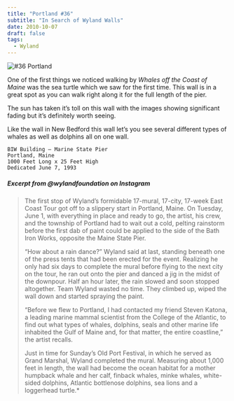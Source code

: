 ```yaml
---
title: "Portland #36"
subtitle: "In Search of Wyland Walls"
date: 2010-10-07
draft: false
tags:
  - Wyland
---
```


![#36 Portland](../images/36-portland.jpg)

One of the first things we noticed walking by _Whales off the Coast of Maine_ was the sea turtle which we saw for the first time. This wall is in a great spot as you can walk right along it for the full length of the pier.

The sun has taken it’s toll on this wall with the images showing significant fading but it’s definitely worth seeing.

Like the wall in New Bedford this wall let’s you see several different types of whales as well as dolphins all on one wall.

```
BIW Building – Marine State Pier
Portland, Maine
1000 Feet Long x 25 Feet High
Dedicated June 7, 1993
```

##### Excerpt from @wylandfoundation on Instagram

>The first stop of Wyland’s formidable 17-mural, 17-city, 17-week East Coast Tour got off to a slippery start in Portland, Maine. On Tuesday, June 1, with everything in place and ready to go, the artist, his crew, and the township of Portland had to wait out a cold, pelting rainstorm before the first dab of paint could be applied to the side of the Bath Iron Works, opposite the Maine State Pier.  
>
>“How about a rain dance?” Wyland said at last, standing beneath one of the press tents that had been erected for the event. Realizing he only had six days to complete the mural before flying to the next city on the tour, he ran out onto the pier and danced a jig in the midst of the downpour. Half an hour later, the rain slowed and soon stopped altogether. Team Wyland wasted no time. They climbed up, wiped the wall down and started spraying the paint.  
>
>“Before we flew to Portland, I had contacted my friend Steven Katona, a leading marine mammal scientist from the College of the Atlantic, to find out what types of whales, dolphins, seals and other marine life inhabited the Gulf of Maine and, for that matter, the entire coastline,” the artist recalls.  
>
>Just in time for Sunday’s Old Port Festival, in which he served as Grand Marshal, Wyland completed the mural. Measuring about 1,000 feet in length, the wall had become the ocean habitat for a mother humpback whale and her calf, finback whales, minke whales, white-sided dolphins, Atlantic bottlenose dolphins, sea lions and a loggerhead turtle.*
